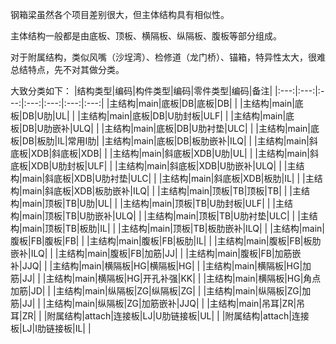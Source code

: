 
钢箱梁虽然各个项目差别很大，但主体结构具有相似性。

主体结构一般都是由底板、顶板、横隔板、纵隔板、腹板等部分组成。

对于附属结构，类似风嘴（沙埕湾）、检修道（龙门桥）、锚箱，特异性太大，很难总结特点，先不对其做分类。

大致分类如下：
|结构类型|编码|构件类型|编码|零件类型|编码|备注|
|:---:|:---:|:---:|:---:|:---:|:---:|:---:|
|主结构|main|底板|DB|底板|DB| |
|主结构|main|底板|DB|U肋|UL| |
|主结构|main|底板|DB|U肋封板|ULF| |
|主结构|main|底板|DB|U肋嵌补|ULQ| |
|主结构|main|底板|DB|U肋衬垫|ULC| |
|主结构|main|底板|DB|板肋|IL|常用I肋|
|主结构|main|底板|DB|板肋嵌补|ILQ| |
|主结构|main|斜底板|XDB|斜底板|XDB| |
|主结构|main|斜底板|XDB|U肋|UL| |
|主结构|main|斜底板|XDB|U肋封板|ULF| |
|主结构|main|斜底板|XDB|U肋嵌补|ULQ| |
|主结构|main|斜底板|XDB|U肋衬垫|ULC| |
|主结构|main|斜底板|XDB|板肋|IL| |
|主结构|main|斜底板|XDB|板肋嵌补|ILQ| |
|主结构|main|顶板|TB|顶板|TB| |
|主结构|main|顶板|TB|U肋|UL| |
|主结构|main|顶板|TB|U肋封板|ULF| |
|主结构|main|顶板|TB|U肋嵌补|ULQ| |
|主结构|main|顶板|TB|U肋衬垫|ULC| |
|主结构|main|顶板|TB|板肋|IL| |
|主结构|main|顶板|TB|板肋嵌补|ILQ| |
|主结构|main|腹板|FB|腹板|FB| |
|主结构|main|腹板|FB|板肋|IL| |
|主结构|main|腹板|FB|板肋嵌补|ILQ| |
|主结构|main|腹板|FB|加筋|JJ| |
|主结构|main|腹板|FB|加筋嵌补|JJQ| |
|主结构|main|横隔板|HG|横隔板|HG| |
|主结构|main|横隔板|HG|加筋|JJ| |
|主结构|main|横隔板|HG|开孔补强|KK| |
|主结构|main|横隔板|HG|角点加筋|JD| |
|主结构|main|纵隔板|ZG|纵隔板|ZG| |
|主结构|main|纵隔板|ZG|加筋|JJ| |
|主结构|main|纵隔板|ZG|加筋嵌补|JJQ| |
|主结构|main|吊耳|ZR|吊耳|ZR| |
|附属结构|attach|连接板|LJ|U肋链接板|UL| |
|附属结构|attach|连接板|LJ|I肋链接板|IL| |
